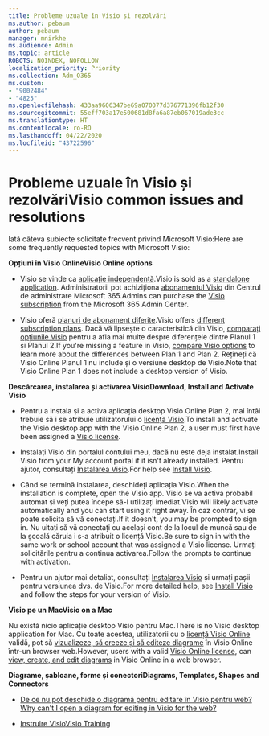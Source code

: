 ```yaml
---
title: Probleme uzuale în Visio și rezolvări
ms.author: pebaum
author: pebaum
manager: mnirkhe
ms.audience: Admin
ms.topic: article
ROBOTS: NOINDEX, NOFOLLOW
localization_priority: Priority
ms.collection: Adm_O365
ms.custom:
- "9002484"
- "4825"
ms.openlocfilehash: 433aa9606347be69a070077d376771396fb12f30
ms.sourcegitcommit: 55eff703a17e500681d8fa6a87eb067019ade3cc
ms.translationtype: HT
ms.contentlocale: ro-RO
ms.lasthandoff: 04/22/2020
ms.locfileid: "43722596"
---
```

# <a name="visio-common-issues-and-resolutions"></a><span data-ttu-id="baa30-102">Probleme uzuale în Visio și rezolvări</span><span class="sxs-lookup"><span data-stu-id="baa30-102">Visio common issues and resolutions</span></span>

<span data-ttu-id="baa30-103">Iată câteva subiecte solicitate frecvent privind Microsoft Visio:</span><span class="sxs-lookup"><span data-stu-id="baa30-103">Here are some frequently requested topics with Microsoft Visio:</span></span>

<span data-ttu-id="baa30-104">**Opțiuni în Visio Online**</span><span class="sxs-lookup"><span data-stu-id="baa30-104">**Visio Online options**</span></span>

- <span data-ttu-id="baa30-105">Visio se vinde ca [aplicație independentă](https://products.office.com/visio/flowchart-software).</span><span class="sxs-lookup"><span data-stu-id="baa30-105">Visio is sold as a [standalone application](https://products.office.com/visio/flowchart-software).</span></span> <span data-ttu-id="baa30-106">Administratorii pot achiziționa [abonamentul Visio](https://docs.microsoft.com/alchemyinsights/purchase-visio-subscription) din Centrul de administrare Microsoft 365.</span><span class="sxs-lookup"><span data-stu-id="baa30-106">Admins can purchase the [Visio subscription](https://docs.microsoft.com/alchemyinsights/purchase-visio-subscription) from the Microsoft 365 Admin Center.</span></span>

- <span data-ttu-id="baa30-107">Visio oferă [planuri de abonament diferite](https://products.office.com/visio/microsoft-visio-plans-and-pricing-compare-visio-options).</span><span class="sxs-lookup"><span data-stu-id="baa30-107">Visio offers [different subscription plans](https://products.office.com/visio/microsoft-visio-plans-and-pricing-compare-visio-options).</span></span> <span data-ttu-id="baa30-108">Dacă vă lipsește o caracteristică din Visio, [comparați opțiunile Visio](https://products.office.com/visio/microsoft-visio-plans-and-pricing-compare-visio-options) pentru a afla mai multe despre diferențele dintre Planul 1 și Planul 2.</span><span class="sxs-lookup"><span data-stu-id="baa30-108">If you're missing a feature in Visio, [compare Visio options](https://products.office.com/visio/microsoft-visio-plans-and-pricing-compare-visio-options) to learn more about the differences between Plan 1 and Plan 2.</span></span>  <span data-ttu-id="baa30-109">Rețineți că Visio Online Planul 1 nu include și o versiune desktop de Visio.</span><span class="sxs-lookup"><span data-stu-id="baa30-109">Note that Visio Online Plan 1 does not include a desktop version of Visio.</span></span>

<span data-ttu-id="baa30-110">**Descărcarea, instalarea și activarea Visio**</span><span class="sxs-lookup"><span data-stu-id="baa30-110">**Download, Install and Activate Visio**</span></span>

- <span data-ttu-id="baa30-111">Pentru a instala și a activa aplicația desktop Visio Online Plan 2, mai întâi trebuie să i se atribuie utilizatorului o [licență Visio](https://docs.microsoft.com/office365/admin/subscriptions-and-billing/assign-licenses-to-users).</span><span class="sxs-lookup"><span data-stu-id="baa30-111">To install and activate the Visio desktop app with the Visio Online Plan 2, a user must first have been assigned a [Visio license](https://docs.microsoft.com/office365/admin/subscriptions-and-billing/assign-licenses-to-users).</span></span>

- <span data-ttu-id="baa30-112">Instalați Visio din portalul contului meu, dacă nu este deja instalat.</span><span class="sxs-lookup"><span data-stu-id="baa30-112">Install Visio from your My account portal if it isn't already installed.</span></span> <span data-ttu-id="baa30-113">Pentru ajutor, consultați [Instalarea Visio](https://support.office.com/article/f98f21e3-aa02-4827-9167-ddab5b025710).</span><span class="sxs-lookup"><span data-stu-id="baa30-113">For help see [Install Visio](https://support.office.com/article/f98f21e3-aa02-4827-9167-ddab5b025710).</span></span>

- <span data-ttu-id="baa30-114">Când se termină instalarea, deschideți aplicația Visio.</span><span class="sxs-lookup"><span data-stu-id="baa30-114">When the installation is complete, open the Visio app.</span></span> <span data-ttu-id="baa30-115">Visio se va activa probabil automat și veți putea începe să-l utilizați imediat.</span><span class="sxs-lookup"><span data-stu-id="baa30-115">Visio will likely activate automatically and you can start using it right away.</span></span> <span data-ttu-id="baa30-116">În caz contrar, vi se poate solicita să vă conectați.</span><span class="sxs-lookup"><span data-stu-id="baa30-116">If it doesn't, you may be prompted to sign in.</span></span> <span data-ttu-id="baa30-117">Nu uitați să vă conectați cu același cont de la locul de muncă sau de la școală căruia i s-a atribuit o licență Visio.</span><span class="sxs-lookup"><span data-stu-id="baa30-117">Be sure to sign in with the same work or school account that was assigned a Visio license.</span></span> <span data-ttu-id="baa30-118">Urmați solicitările pentru a continua activarea.</span><span class="sxs-lookup"><span data-stu-id="baa30-118">Follow the prompts to continue with activation.</span></span>

- <span data-ttu-id="baa30-119">Pentru un ajutor mai detaliat, consultați [Instalarea Visio](https://support.office.com/article/f98f21e3-aa02-4827-9167-ddab5b025710) și urmați pașii pentru versiunea dvs. de Visio.</span><span class="sxs-lookup"><span data-stu-id="baa30-119">For more detailed help, see [Install Visio](https://support.office.com/article/f98f21e3-aa02-4827-9167-ddab5b025710) and follow the steps for your version of Visio.</span></span>

<span data-ttu-id="baa30-120">**Visio pe un Mac**</span><span class="sxs-lookup"><span data-stu-id="baa30-120">**Visio on a Mac**</span></span>

<span data-ttu-id="baa30-121">Nu există nicio aplicație desktop Visio pentru Mac.</span><span class="sxs-lookup"><span data-stu-id="baa30-121">There is no Visio desktop application for Mac.</span></span> <span data-ttu-id="baa30-122">Cu toate acestea, utilizatorii cu o [licență Visio Online](https://docs.microsoft.com/office365/admin/subscriptions-and-billing/assign-licenses-to-users) validă, pot să [vizualizeze, să creeze și să editeze diagrame](https://support.office.com/article/06f04845-91b8-4e8f-881f-a43c970735fc) în Visio Online într-un browser web.</span><span class="sxs-lookup"><span data-stu-id="baa30-122">However, users with a valid [Visio Online license](https://docs.microsoft.com/office365/admin/subscriptions-and-billing/assign-licenses-to-users), can [view, create, and edit diagrams](https://support.office.com/article/06f04845-91b8-4e8f-881f-a43c970735fc) in Visio Online in a web browser.</span></span>

<span data-ttu-id="baa30-123">**Diagrame, șabloane, forme și conectori**</span><span class="sxs-lookup"><span data-stu-id="baa30-123">**Diagrams, Templates, Shapes and Connectors**</span></span>

- [<span data-ttu-id="baa30-124">De ce nu pot deschide o diagramă pentru editare în Visio pentru web?</span><span class="sxs-lookup"><span data-stu-id="baa30-124">Why can't I open a diagram for editing in Visio for the web?</span></span>](https://support.microsoft.com/office/ea4a23d3-21d3-4878-945e-cf1be4140357)

- [<span data-ttu-id="baa30-125">Instruire Visio</span><span class="sxs-lookup"><span data-stu-id="baa30-125">Visio Training</span></span>](https://support.office.com/article/visio-training-e058bcfa-1d90-4653-afc6-e84d54cf94a6)
